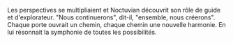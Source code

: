 Les perspectives se multipliaient
et Noctuvian découvrit son rôle
de guide et d'explorateur.
"Nous continuerons", dit-il,
"ensemble, nous créerons".
Chaque porte ouvrait un chemin,
chaque chemin une nouvelle harmonie.
En lui résonnait la symphonie
de toutes les possibilités.
